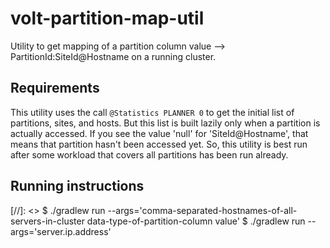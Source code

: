 # volt-partition-map-util
Utility to get mapping of a partition column value --> PartitionId:SiteId@Hostname on a running cluster. 

## Requirements
This utility uses the call `@Statistics PLANNER 0` to get the initial list of partitions, sites, and hosts. But this list is built lazily only when a partition is actually accessed. If you see the value 'null' for 'SiteId@Hostname', that means that partition hasn't been accessed yet. So, this utility is best run after some workload that covers all partitions has been run already. 

## Running instructions
[//]: <> $ ./gradlew run --args='comma-separated-hostnames-of-all-servers-in-cluster data-type-of-partition-column value'
$ ./gradlew run --args='server.ip.address'

